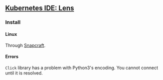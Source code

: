## [Kubernetes IDE: Lens](https://k8slens.dev/)

### Install

#### Linux

Through [Snapcraft](https://snapcraft.io/kontena-lens).  

#### Errors

`Click` library has a problem with Python3's encoding. You cannot connect until it is resolved.  
